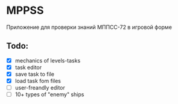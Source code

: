 # MPPSS

Приложение для проверки знаний МППСС-72 в игровой форме


## Todo:

- [x] mechanics of levels-tasks
- [x] task editor
- [x] save task to file
- [x] load task fom files
- [ ] user-freandly editor
- [ ] 10+ types of "enemy" ships
